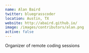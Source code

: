 ```yaml
---
name: Alan Baird
twitter: bluegrasscoder
location: Austin, TX
website: http://abaird.github.io/
image: /images/contributors/alan.png 
active: false
---
```


Organizer of remote coding sessions 

